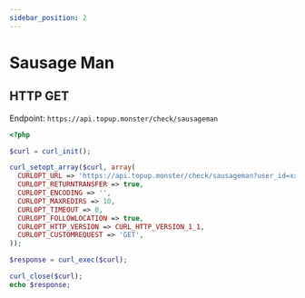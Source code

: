 ```yaml
---
sidebar_position: 2
---
```


# Sausage Man

## HTTP GET

Endpoint: `https://api.topup.monster/check/sausageman`

```php
<?php

$curl = curl_init();

curl_setopt_array($curl, array(
  CURLOPT_URL => 'https://api.topup.monster/check/sausageman?user_id=xxx&api_key=xxx',
  CURLOPT_RETURNTRANSFER => true,
  CURLOPT_ENCODING => '',
  CURLOPT_MAXREDIRS => 10,
  CURLOPT_TIMEOUT => 0,
  CURLOPT_FOLLOWLOCATION => true,
  CURLOPT_HTTP_VERSION => CURL_HTTP_VERSION_1_1,
  CURLOPT_CUSTOMREQUEST => 'GET',
));

$response = curl_exec($curl);

curl_close($curl);
echo $response;
```
